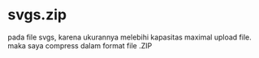 # svgs.zip
pada file svgs, karena ukurannya melebihi kapasitas maximal upload file. maka saya compress dalam format file .ZIP
